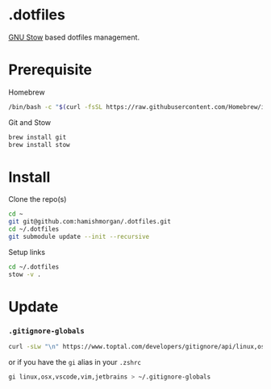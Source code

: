 # .dotfiles

[GNU Stow](https://www.gnu.org/software/stow/) based dotfiles management.

# Prerequisite

Homebrew

```sh
/bin/bash -c "$(curl -fsSL https://raw.githubusercontent.com/Homebrew/install/HEAD/install.sh)"
```

Git and Stow
```sh
brew install git
brew install stow
```

# Install

Clone the repo(s)

```sh
cd ~
git git@github.com:hamishmorgan/.dotfiles.git
cd ~/.dotfiles
git submodule update --init --recursive
```

Setup links

```sh
cd ~/.dotfiles
stow -v .
```


# Update

### `.gitignore-globals`

```sh
curl -sLw "\n" https://www.toptal.com/developers/gitignore/api/linux,osx,vscode,vim,jetbrains > ~/.gitignore-globals
```

or if you have the `gi` alias in your `.zshrc`

```sh
gi linux,osx,vscode,vim,jetbrains > ~/.gitignore-globals
```
